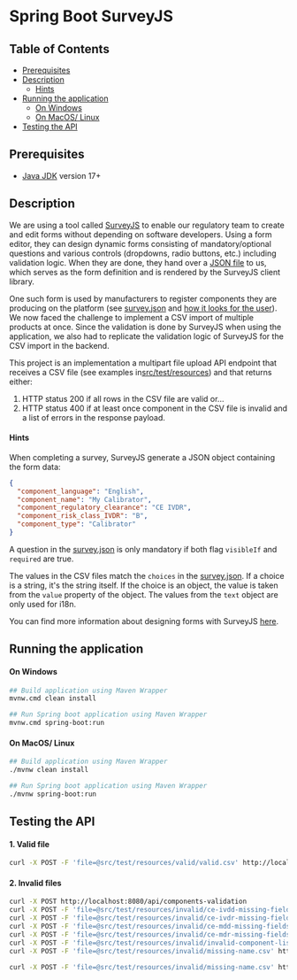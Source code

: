 # Spring Boot SurveyJS

## Table of Contents

* [Prerequisites](#prerequisites)
* [Description](#description)
  * [Hints](#hints)
* [Running the application](#running-the-application)
  * [On Windows](#on-windows)
  * [On MacOS/ Linux](#on-macos-linux)
* [Testing the API](#testing-the-api)

## Prerequisites

- [Java JDK](https://www.oracle.com/pl/java/technologies/downloads/#java17) version 17+

## Description

We are using a tool called [SurveyJS](https://surveyjs.io/) to enable our regulatory team to create
and edit forms without depending on software developers.
Using a form editor, they can design dynamic forms
consisting of mandatory/optional questions and various controls (dropdowns, radio buttons, etc.)
including validation logic. When they are done, they hand over
a [JSON file](./src/main/resources/survey.json) to us, which serves as the form definition and is
rendered by the SurveyJS client library.

One such form is used by manufacturers to register components they are producing on the platform
(see [survey.json](./src/main/resources/survey.json)
and [how it looks for the user](https://surveyjs.io/published?id=6f4e0ee9-c761-4705-9748-331e677adba3)).
We now faced the challenge to implement a CSV import of multiple products at once.
Since the validation is done by SurveyJS when using the application,
we also had to replicate the validation logic of SurveyJS
for the CSV import in the backend.

This project is an implementation a multipart file upload API endpoint that receives a CSV file (see
examples in[src/test/resources](src/test/resources)) and that returns either:

1. HTTP status 200 if all rows in the CSV file are valid or...
2. HTTP status 400 if at least once component in the CSV file is invalid and a list of errors in the
   response payload.

#### Hints

When completing a survey, SurveyJS generate a JSON object containing the form data:

```json
{
  "component_language": "English",
  "component_name": "My Calibrator",
  "component_regulatory_clearance": "CE IVDR",
  "component_risk_class_IVDR": "B",
  "component_type": "Calibrator"
}
```

A question in the [survey.json](./src/main/resources/survey.json) is only mandatory if both
flag `visibleIf` and `required` are true.

The values in the CSV files match the `choices` in
the [survey.json](./src/main/resources/survey.json).
If a choice is a string, it's the string itself.
If the choice is an object, the value is taken from the `value` property of the
object. The values from the `text` object are only used for i18n.

You can find more information about designing forms with SurveyJS
[here](https://surveyjs.io/form-library/documentation/design-survey/conditional-logic).

## Running the application

#### On Windows

```bash
## Build application using Maven Wrapper
mvnw.cmd clean install

## Run Spring boot application using Maven Wrapper
mvnw.cmd spring-boot:run
```

#### On MacOS/ Linux

```bash
## Build application using Maven Wrapper
./mvnw clean install

## Run Spring boot application using Maven Wrapper
./mvnw spring-boot:run
```

## Testing the API

#### 1. Valid file

```bash
curl -X POST -F 'file=@src/test/resources/valid/valid.csv' http://localhost:8080/api/components-validation
```

#### 2. Invalid files

```bash
curl -X POST http://localhost:8080/api/components-validation
curl -X POST -F 'file=@src/test/resources/invalid/ce-ivdd-missing-fields.csv' http://localhost:8080/api/components-validation
curl -X POST -F 'file=@src/test/resources/invalid/ce-ivdr-missing-fields.csv' http://localhost:8080/api/components-validation
curl -X POST -F 'file=@src/test/resources/invalid/ce-mdd-missing-fields.csv' http://localhost:8080/api/components-validation
curl -X POST -F 'file=@src/test/resources/invalid/ce-mdr-missing-fields.csv' http://localhost:8080/api/components-validation
curl -X POST -F 'file=@src/test/resources/invalid/invalid-component-list-IVDD.csv' http://localhost:8080/api/components-validation
curl -X POST -F 'file=@src/test/resources/invalid/missing-name.csv' http://localhost:8080/api/components-validation
```

```bash
curl -X POST -F 'file=@src/test/resources/invalid/missing-name.csv' http://localhost:8080/api/components-validation
```